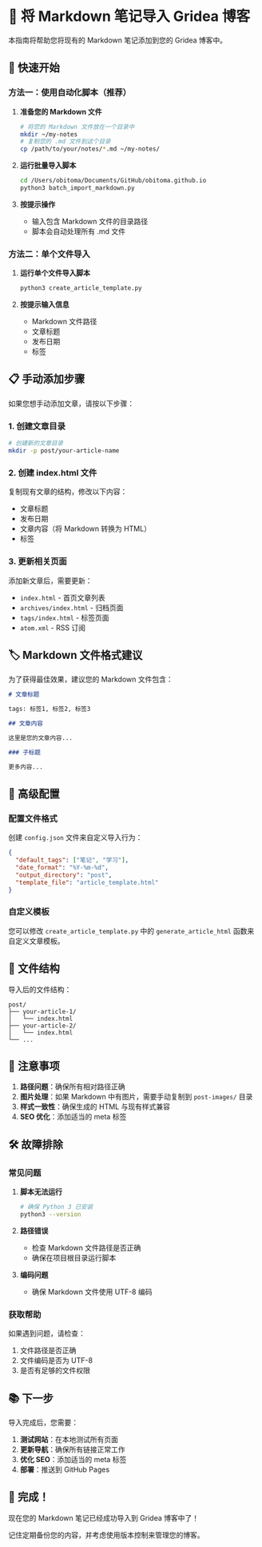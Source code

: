 # 📝 将 Markdown 笔记导入 Gridea 博客

本指南将帮助您将现有的 Markdown 笔记添加到您的 Gridea 博客中。

## 🚀 快速开始

### 方法一：使用自动化脚本（推荐）

1. **准备您的 Markdown 文件**
   ```bash
   # 将您的 Markdown 文件放在一个目录中
   mkdir ~/my-notes
   # 复制您的 .md 文件到这个目录
   cp /path/to/your/notes/*.md ~/my-notes/
   ```

2. **运行批量导入脚本**
   ```bash
   cd /Users/obitoma/Documents/GitHub/obitoma.github.io
   python3 batch_import_markdown.py
   ```

3. **按提示操作**
   - 输入包含 Markdown 文件的目录路径
   - 脚本会自动处理所有 .md 文件

### 方法二：单个文件导入

1. **运行单个文件导入脚本**
   ```bash
   python3 create_article_template.py
   ```

2. **按提示输入信息**
   - Markdown 文件路径
   - 文章标题
   - 发布日期
   - 标签

## 📋 手动添加步骤

如果您想手动添加文章，请按以下步骤：

### 1. 创建文章目录
```bash
# 创建新的文章目录
mkdir -p post/your-article-name
```

### 2. 创建 index.html 文件
复制现有文章的结构，修改以下内容：
- 文章标题
- 发布日期
- 文章内容（将 Markdown 转换为 HTML）
- 标签

### 3. 更新相关页面
添加新文章后，需要更新：
- `index.html` - 首页文章列表
- `archives/index.html` - 归档页面
- `tags/index.html` - 标签页面
- `atom.xml` - RSS 订阅

## 🏷️ Markdown 文件格式建议

为了获得最佳效果，建议您的 Markdown 文件包含：

```markdown
# 文章标题

tags: 标签1, 标签2, 标签3

## 文章内容

这里是您的文章内容...

### 子标题

更多内容...
```

## 🔧 高级配置

### 配置文件格式
创建 `config.json` 文件来自定义导入行为：

```json
{
  "default_tags": ["笔记", "学习"],
  "date_format": "%Y-%m-%d",
  "output_directory": "post",
  "template_file": "article_template.html"
}
```

### 自定义模板
您可以修改 `create_article_template.py` 中的 `generate_article_html` 函数来自定义文章模板。

## 📁 文件结构

导入后的文件结构：
```
post/
├── your-article-1/
│   └── index.html
├── your-article-2/
│   └── index.html
└── ...
```

## 🚨 注意事项

1. **路径问题**：确保所有相对路径正确
2. **图片处理**：如果 Markdown 中有图片，需要手动复制到 `post-images/` 目录
3. **样式一致性**：确保生成的 HTML 与现有样式兼容
4. **SEO 优化**：添加适当的 meta 标签

## 🛠️ 故障排除

### 常见问题

1. **脚本无法运行**
   ```bash
   # 确保 Python 3 已安装
   python3 --version
   ```

2. **路径错误**
   - 检查 Markdown 文件路径是否正确
   - 确保在项目根目录运行脚本

3. **编码问题**
   - 确保 Markdown 文件使用 UTF-8 编码

### 获取帮助

如果遇到问题，请检查：
1. 文件路径是否正确
2. 文件编码是否为 UTF-8
3. 是否有足够的文件权限

## 📚 下一步

导入完成后，您需要：

1. **测试网站**：在本地测试所有页面
2. **更新导航**：确保所有链接正常工作
3. **优化 SEO**：添加适当的 meta 标签
4. **部署**：推送到 GitHub Pages

## 🎉 完成！

现在您的 Markdown 笔记已经成功导入到 Gridea 博客中了！

记住定期备份您的内容，并考虑使用版本控制来管理您的博客。
